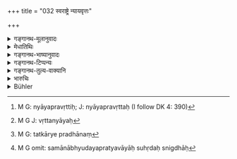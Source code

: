 +++
title = "032 स्वराष्ट्रे न्यायवृत्तः"

+++

<details><summary>गङ्गानथ-मूलानुवादः</summary>

In his own kingdom he shall be of just behaviour, and on his enemies he shall inflict rigorous chastisement; with loved friends he shall be straightforward and towards Brāhmaṇas tolerant.—(32)
</details>

<details><summary>मेधातिथिः</summary>

पितृपितामहादिक्रमागतो देशो व्यपदेशहेतुः । काश्मीरकस्य काश्मीरः, पाञ्चालस्य पाञ्चालाः **स्वराष्ट्रम्** । तत्र **न्यायवृत्तो**[^२९] न्यायेन वर्तेत । न्याययोगाद् वृत्तं न्यायः[^३०] । अतो बहुव्रीहिः । "न्यायवृत्तिः" इति वा पाठः । एतत् पूर्वसिद्धम् अनूद्य शत्रुषु **भृशदण्डता** विधीयते । परराष्ट्राणि पुनः पीडयेत्, न तत्र विघ्नाद्य् उपेक्षणीयं राष्ट्रीयोपरोधो वा । तथा कुर्वतः प्रताप उपजायते । प्रतापधनस्य शत्रवो नमन्ति । **ब्राह्मणेषु** सर्वत्र **क्षमान्वितः** । अपराधेष्व् अपि साम्ना दण्डः प्रयोज्यः, न क्रोधेन । परराष्ट्रवासिनो ऽपि राष्ट्रघातकाले यदि शक्यन्ते रक्षितुं तदा न हन्यन्ते । **स्निग्धेषु सुहृत्सु** **अजिह्मो** ऽकुटिलबुद्धिः । कार्यसिद्धिकृत् तत्कार्यप्रधानः[^३१] स्यात् । समानाभ्युदयप्रत्यवायाः सुहृदः स्निग्धाः[^३२] ॥ ७.३२ ॥


[^३२]:
     M G omit: samānābhyudayapratyavāyāḥ suhṛdaḥ snigdhāḥ


[^३१]:
     M G: tatkārye pradhānaṃ


[^३०]:
     M G J: vṛttanyāyaḥ


[^२९]:
     M G: nyāyapravṛttiḥ; J: nyāyapravṛttaḥ (I follow DK 4: 390)
</details>

<details><summary>गङ्गानथ-भाष्यानुवादः</summary>

The name ‘*own kingdom*’ is based upon the fact of the territory having been inherited from one’s forefathers; *e.g*., Kāśmīra would be ‘own kingdom’ for the King of Kāśmira, Pāñcāla would be ‘own Kingdom’ tor the King of Pāñcāla; and so forth Therein ‘he shall be of just behaviour’,
*i.e*., act with justice;—he who behaves with justice is said to be ‘of
just behaviour’; the compound being expounded as a *Bahuvrīhi*.

‘*Nyāyavṛttiḥ*’ is another reading.

The foregoing clause having reiterated what has been already enjoined before, the Author enjoins ‘rigorous chastisement’ towards enemies. The sense is that he shall attack the enemy’s territories outright, not waiting for any such favourable opportunity as the enemy being beset with difficulties or attacked by other kings. By acting thus, the king acquires a glamour of glory; and to one who has attained this glamour, the enemies bow down.

Towards all *Brāhmaṇas*, he shall be ‘*tolerant*’; *i.e*., even when they have committed an offence, punishment shall be meted out to them in a merciful, and not a revengeful, spirit.

When a king is attacking another kingdom, he does not destroy the inhabitants of that realm, if it is at all possible to save them.

Towards ‘*loved friends*’ he shall be ‘*straightforward*’— free from duplicity. One who helps in the accomplishment of the king’s business, and who regards his business as his own and who looks upon his prosperity and adversity as his own, is his ‘loved friend’.—(32).
</details>

<details><summary>गङ्गानथ-टिप्पन्यः</summary>

This verse is quoted in *Vīramitrodaya* (Rājanīti, p. 121).
</details>

<details><summary>गङ्गानथ-तुल्य-वाक्यानि</summary>

*Kāmandaka* (4.15-19).—‘Eloquence, self-confidence, accuracy of memory,
stateliness of stature, superior might, self-control, ingenuity in inventing means and instruments of torture, perfection in all arts, ability to reclaim men from evil ways, power of sustaining assaults from enemies, knowledge of remedies against danger, promptness in detecting the weak points of the enemy, familiarity with the nature of war and peace, strict observance of secrecy regarding all counsel and action, proficiency in utilising place and time, collection of money and its proper expenditure, deep insight into the nature of dependants, freedom from anger, avarice, fear, malice, obstinacy and fickleness—avoidance of tyranny, depravity, animosity, jealousy and falsehood,—compliance with the advice of elders,—learning, energy, amiable appearance, appreciation of people’s worth and smiling words;—these are the indispensable qualifications of a sovereign.’

Do. (6.8).—‘Thus knowing what is just and what unjust, and abiding by the decrees of the pious, the king should cherish his subjects and should oxtirpate his adversaries.’

Do. (14.13).—‘A king hard in inflicting punishment excites the people; thus harassed, they seek the protection of the enemy.’

*Viṣṇu* (3.96).—‘In his own domain, the king shall inflict punishments
according to justice, chastise foreign foes with rigour, behave without duplicity to his affectionate friends and with lenience towards Brāhmaṇas.’

*Arthaśāstra* (p. 31).—‘Sticking to one’s own duty leads to Heaven and
Immortality; neglecting thereof leads to confusion and ruin. Therefore the king shall never disturb the specific duties of living beings. By remaining firm in his own duty, he is happy here as also after death; the people are contented, never discontented, if the rules of gentility are duly observed, and if they are protected according to the three Vedas.’

*Yājñavalkya* (1.333).—‘To his dependants and to his people, the king
shall be as father; lenient towards Brāhmaṇas, straightforward to his affectionate friends, rigorous towards enemies.’

*Śukranīti* (1.52-54).—‘From the very moment that a man attains the
position of a king through skill, might or valour,—no matter whether he is anointed or not,—he should begin to rule his subjects according to law, being above hoard and ever holding his sceptre.’

Do. (1.59.62).—‘The king who protects his people and is charitable......is called *Sāttvika* and attains salvation.’
</details>

<details><summary>भारुचिः</summary>

परराष्ट्रे तीक्ष्णदण्डतोच्यते, शौर्यप्रज्ञापनार्थम् । समानाभ्युदयप्रत्यवायः **सुहृद्**, यस्य कार्यानपेक्षं सुहृत्त्वं स **स्निग्धः** । तस्मिन् न कुटिलवृत्तिर्, अन्यस्मिंस् तु कार्यापेक्षया कुटिलवृत्तिर् अपि स्यात् । **ब्राह्मणेषु क्षमान्वितः** नियच्छन्न् अपि दण्डेन ब्राह्मणान् अकार्यकारिणः क्षमापूर्वं नियच्छेन् न तु क्रोधेन सहसैव च ॥ ७.३२ ॥
</details>

<details><summary>Bühler</summary>

032	Let him act with justice in his own domain, with rigour chastise his enemies, behave without duplicity towards his friends, and be lenient towards Brahmanas.
</details>
